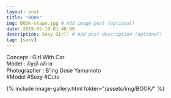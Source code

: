 ```yaml
---
layout: post
title: "BOOK"
img: BOOK-xtapo.jpg # Add image post (optional)
date: 2019-05-10 01:40:00
description: Sexy Girl! # Add post description (optional)
tag: [sexy]
---
```

Concept : Girl With Car  
Model : อัญชุลี กสิเวช  
Photographer : B’ing Gose Yamamoto  
#Model #Sexy #Cute

{% include image-gallery.html folder="/assets/img/BOOK/" %}
